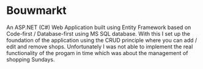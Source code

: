 # Bouwmarkt
An ASP.NET (C#) Web Application built using Entity Framework based on Code-first / Database-first using MS SQL database. With this I set up the foundation of the application using the CRUD principle where you can add / edit and remove shops. Unfortunately I was not able to implement the real functionality of the progam in time which was about the management of shopping Sundays.
